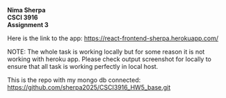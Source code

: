 **Nima Sherpa \
CSCI 3916\
Assignment 3**

Here is the link to the app: https://react-frontend-sherpa.herokuapp.com/

NOTE: The whole task is working locally but for some reason it is not working with heroku app. Please check output screenshot for locally to ensure that all task is working perfectly in local host. 

This is the repo with my mongo db connected: https://github.com/sherpa2025/CSCI3916_HW5_base.git
